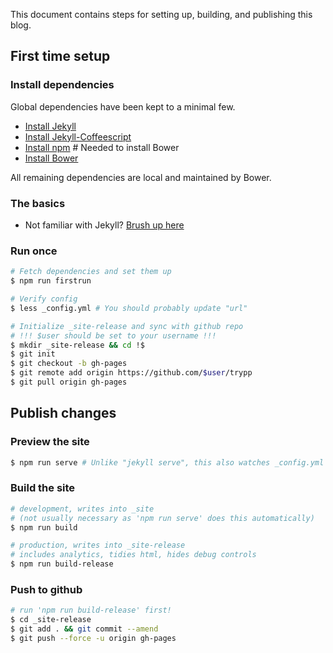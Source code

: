 This document contains steps for setting up, building, and publishing this blog.

## First time setup

### Install dependencies

Global dependencies have been kept to a minimal few.

* [Install Jekyll](http://jekyllrb.com/docs/installation/)
* [Install Jekyll-Coffeescript](http://jekyllrb.com/docs/assets/#coffeescript)
* [Install npm](https://docs.npmjs.com/getting-started/installing-node) # Needed to install Bower
* [Install Bower](http://bower.io/#install-bower)

All remaining dependencies are local and maintained by Bower.

### The basics

* Not familiar with Jekyll? [Brush up here](http://jekyllrb.com/docs/home/)

### Run once
```bash
# Fetch dependencies and set them up
$ npm run firstrun

# Verify config
$ less _config.yml # You should probably update "url"

# Initialize _site-release and sync with github repo
# !!! $user should be set to your username !!!
$ mkdir _site-release && cd !$
$ git init
$ git checkout -b gh-pages
$ git remote add origin https://github.com/$user/trypp
$ git pull origin gh-pages
```

## Publish changes

### Preview the site
```bash
$ npm run serve # Unlike "jekyll serve", this also watches _config.yml changes
```

### Build the site
```bash
# development, writes into _site
# (not usually necessary as 'npm run serve' does this automatically)
$ npm run build

# production, writes into _site-release
# includes analytics, tidies html, hides debug controls
$ npm run build-release
```

### Push to github
```bash
# run 'npm run build-release' first!
$ cd _site-release
$ git add . && git commit --amend
$ git push --force -u origin gh-pages
```
